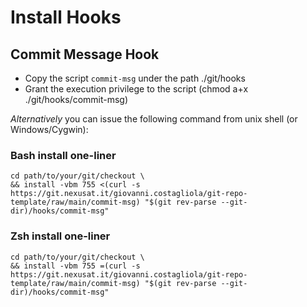 # Install Hooks

## Commit Message Hook

* Copy the script `commit-msg` under the path ./git/hooks
* Grant the execution privilege to the script (chmod a+x ./git/hooks/commit-msg)

*Alternatively* you can issue the following command from unix shell (or Windows/Cygwin):

### Bash install one-liner 

```
cd path/to/your/git/checkout \
&& install -vbm 755 <(curl -s https://git.nexusat.it/giovanni.costagliola/git-repo-template/raw/main/commit-msg) "$(git rev-parse --git-dir)/hooks/commit-msg"
```

### Zsh install one-liner 

```
cd path/to/your/git/checkout \
&& install -vbm 755 =(curl -s https://git.nexusat.it/giovanni.costagliola/git-repo-template/raw/main/commit-msg) "$(git rev-parse --git-dir)/hooks/commit-msg"
```